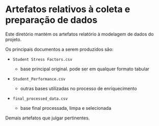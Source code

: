 # Artefatos relativos à coleta e preparação de dados

Este diretório mantém os artefatos relatório à modelagem de dados do projeto. 

Os principais documentos a serem produzidos são:

* `Student Stress Factors.csv`
	* base principal original. pode ser em qualquer formato tabular

* `Student_Performance.csv`
	* outras bases utilizadas no processo de enriquecimento

* `final_processed_data.csv`
  * base final processada, limpa e selecionada
	
Demais artefatos que julgar pertinentes.